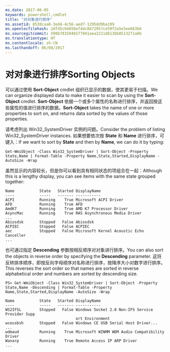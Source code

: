 ```yaml
---
ms.date: 2017-06-05
keywords: powershell,cmdlet
title: "对对象进行排序"
ms.assetid: 8530caa8-3ed4-4c56-aed7-1295dd9ba199
ms.openlocfilehash: 2df45c64656e74dc8b72957ce59f2a5e5ee663b6
ms.sourcegitcommit: 598b7835046577841aea2211d613bb8513271a8b
ms.translationtype: HT
ms.contentlocale: zh-CN
ms.lasthandoff: 06/08/2017
---
```

# <a name="sorting-objects"></a><span data-ttu-id="1579f-103">对对象进行排序</span><span class="sxs-lookup"><span data-stu-id="1579f-103">Sorting Objects</span></span>
<span data-ttu-id="1579f-104">可以通过使用 **Sort-Object** cmdlet 组织已显示的数据，使其更易于扫描。</span><span class="sxs-lookup"><span data-stu-id="1579f-104">We can organize displayed data to make it easier to scan by using the **Sort-Object** cmdlet.</span></span> <span data-ttu-id="1579f-105">**Sort-Object** 依据一个或多个属性的名称进行排序，并返回按这些属性的值进行排序的数据。</span><span class="sxs-lookup"><span data-stu-id="1579f-105">**Sort-Object** takes the name of one or more properties to sort on, and returns data sorted by the values of those properties.</span></span>

<span data-ttu-id="1579f-106">请考虑列出 Win32_SystemDriver 实例的问题。</span><span class="sxs-lookup"><span data-stu-id="1579f-106">Consider the problem of listing Win32_SystemDriver instances.</span></span> <span data-ttu-id="1579f-107">如果想要依次按 **State** 和 **Name** 进行排序，可键入：</span><span class="sxs-lookup"><span data-stu-id="1579f-107">If we want to sort by **State** and then by **Name**, we can do it by typing:</span></span>

```
Get-WmiObject -Class Win32_SystemDriver | Sort-Object -Property State,Name | Format-Table -Property Name,State,Started,DisplayName -AutoSize -Wrap
```

<span data-ttu-id="1579f-108">虽然显示的内容较长，但是你可以看到具有相同状态的项组合在一起：</span><span class="sxs-lookup"><span data-stu-id="1579f-108">Although this is a lengthy display, you can see items with the same state grouped together:</span></span>

```
Name           State   Started DisplayName
----           -----   ------- -----------
ACPI           Running    True Microsoft ACPI Driver
AFD            Running    True AFD
AmdK7          Running    True AMD K7 Processor Driver
AsyncMac       Running    True RAS Asynchronous Media Driver
...
Abiosdsk       Stopped   False Abiosdsk
ACPIEC         Stopped   False ACPIEC
aec            Stopped   False Microsoft Kernel Acoustic Echo Canceller
...
```

<span data-ttu-id="1579f-109">也可通过指定 **Descending** 参数按相反顺序对对象进行排序。</span><span class="sxs-lookup"><span data-stu-id="1579f-109">You can also sort the objects in reverse order by specifying the **Descending** parameter.</span></span> <span data-ttu-id="1579f-110">这将反转排序顺序，即按反向字母顺序对名称进行排序，按降序大小对数字进行排序。</span><span class="sxs-lookup"><span data-stu-id="1579f-110">This reverses the sort order so that names are sorted in reverse alphabetical order and numbers are sorted by descending size.</span></span>

```
PS> Get-WmiObject -Class Win32_SystemDriver | Sort-Object -Property State,Name -Descending | Format-Table -Property Name,State,Started,DisplayName -AutoSize -Wrap

Name           State   Started DisplayName
----           -----   ------- -----------
WS2IFSL        Stopped   False Windows Socket 2.0 Non-IFS Service Provider Supp
                               ort Environment
wceusbsh       Stopped   False Windows CE USB Serial Host Driver...
...
wdmaud         Running    True Microsoft WINMM WDM Audio Compatibility Driver
Wanarp         Running    True Remote Access IP ARP Driver
...
```

